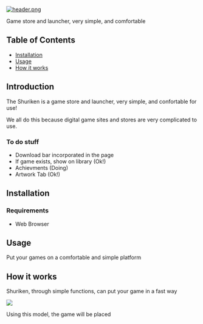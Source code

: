[![header.png](https://i.postimg.cc/sXmTDD6S/header.png)](https://postimg.cc/7GC3KDyY)

Game store and launcher, very simple, and comfortable

## Table of Contents

  - [Installation](#installation)
  - [Usage](#usage)
  - [How it works](#how-it-works)

## Introduction

The Shuriken is a game store and launcher, very simple, and confortable for use!

We all do this because digital game sites and stores are very complicated to use.

### To do stuff

- Download bar incorporated in the page
- If game exists, show on library (Ok!)
- Achievments (Doing)
- Artwork Tab (Ok!)

## Installation

### Requirements

- Web Browser

## Usage

Put your games on a comfortable and simple platform

## How it works

Shuriken, through simple functions, can put your game in a fast way

> <!-- Game Name -->
<a href="game download" class="item">
<img src="game thumb"/>
</a>

Using this model, the game will be placed
